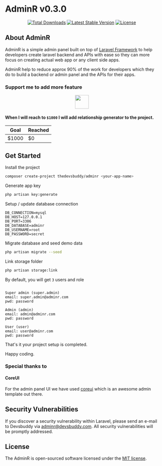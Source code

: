 # AdminR v0.3.0

<p align="center">
<a href="https://packagist.org/packages/thedevsbuddy/adminr"><img src="https://img.shields.io/packagist/dt/thedevsbuddy/adminr" alt="Total Downloads"></a>
<a href="https://packagist.org/packages/thedevsbuddy/adminr"><img src="https://img.shields.io/packagist/v/thedevsbuddy/adminr" alt="Latest Stable Version"></a>
<a href="https://packagist.org/packages/thedevsbuddy/adminr"><img src="https://img.shields.io/packagist/l/thedevsbuddy/adminr" alt="License"></a>
</p>

## About AdminR
 
AdminR is a simple admin panel built on top of [Laravel Framework](https://laravel.com) to help developers create laravel backend and APIs with ease so they can more focus on creating actual web app or any client side apps.

AdminR help to reduce approx 90% of the work for developers which they do to build a backend or admin panel and the APIs for their apps.

### Support me to add more feature
<center>
<a href="https://www.buymeacoffee.com/devsbuddy" target="_blank">
<img src="https://www.buymeacoffee.com/assets/img/guidelines/download-assets-2.svg" style="height: 45px"/>
</a>
</center>


#### When I will reach to ```$1000``` I will add relationship generator to the project.

| Goal  | Reached |
|-------|-------|
| $1000 | $0 |

## Get Started

Install the project
```bash
composer create-project thedevsbuddy/adminr <your-app-name>
```

Generate app key
```bash
php artisan key:generate
```

Setup / update database connection
```env
DB_CONNECTION=mysql
DB_HOST=127.0.0.1
DB_PORT=3306
DB_DATABASE=adminr
DB_USERNAME=root
DB_PASSWORD=secret
```

Migrate database and seed demo data
```bash
php artisan migrate --seed
```

Link storage folder
```bash
php artisan storage:link
```

By default, you will get ```3``` users and role
```text

Super admin (super.admin)
email: super.admin@adminr.com
pwd: password 

Admin (admin)
email: admin@adminr.com
pwd: password

User (user)
email: user@adminr.com
pwd: password
```



That's it your project setup is completed.

Happy coding.

### Special thanks to
#### CoreUI
For the admin panel UI we have used [coreui](https://coreui.io) which is an awesome admin template out there.


## Security Vulnerabilities

If you discover a security vulnerability within Laravel, please send an e-mail to Devsbuddy via [adminr@devsbuddy.com](mailto:adminr@devsbuddy.com). All security vulnerabilities will be promptly addressed.

## License

The AdminR is open-sourced software licensed under the [MIT license](https://opensource.org/licenses/MIT).
